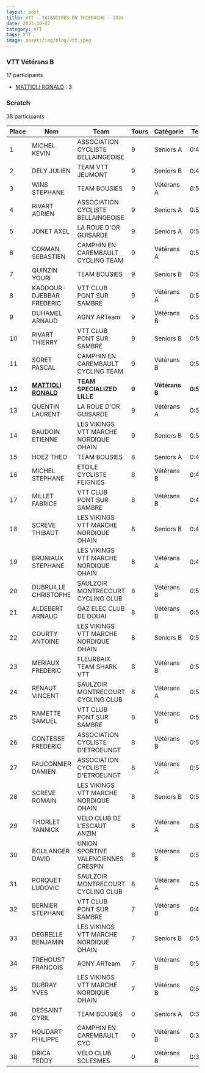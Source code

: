 ```yaml
---
layout: post
title: VTT - TAISNIERES EN THIERACHE - 2024
date: 2023-10-07
category: VTT
tags: VTT
image: assets/img/blog/vtt.jpeg
---
```


### VTT Vétérans B
17 participants
- [MATTIOLI RONALD](https://teamspecializedlille.github.io/works/mattiolironald) : 3

### Scratch
38 participants

| Place | Nom | Team | Tours | Catégorie | Temps |
|---|---|---|---|---|---|
| 1 | MICHEL KEVIN | ASSOCIATION CYCLISTE BELLAINGEOISE | 9 | Seniors A | 0:48:19 | 
| 2 | DELY JULIEN | TEAM VTT JEUMONT | 9 | Seniors B | 0:49:56 | 
| 3 | WINS STEPHANE | TEAM BOUSIES | 9 | Vétérans A | 0:50:52 | 
| 4 | RIVART ADRIEN | ASSOCIATION CYCLISTE BELLAINGEOISE | 9 | Seniors A | 0:51:36 | 
| 5 | JONET AXEL | LA ROUE D'OR GUISARDE | 9 | Seniors A | 0:51:38 | 
| 6 | CORMAN SEBASTIEN | CAMPHIN EN CAREMBAULT CYCLING TEAM | 9 | Vétérans A | 0:52:19 | 
| 7 | QUINZIN YOURI | TEAM BOUSIES | 9 | Seniors B | 0:52:20 | 
| 8 | KADDOUR-DJEBBAR FREDERIC | VTT  CLUB PONT SUR SAMBRE | 9 | Vétérans A | 0:52:40 | 
| 9 | DUHAMEL ARNAUD | AGNY ARTeam | 9 | Vétérans B | 0:52:54 | 
| 10 | RIVART THIERRY | VTT  CLUB PONT SUR SAMBRE | 9 | Seniors B | 0:53:4 | 
| 11 | SORET PASCAL | CAMPHIN EN CAREMBAULT CYCLING TEAM | 9 | Vétérans B | 0:53:43 | 
| **12** | **[MATTIOLI RONALD](https://teamspecializedlille.github.io/works/mattiolironald)** | **TEAM SPECIALIZED LILLE** | **9** | **Vétérans B** | **0:54:12** | 
| 13 | QUENTIN LAURENT | LA ROUE D'OR GUISARDE | 9 | Vétérans A | 0:54:25 | 
| 14 | BAUDOIN ETIENNE | LES VIKINGS VTT MARCHE NORDIQUE OHAIN | 9 | Seniors B | 0:54:28 | 
| 15 | HOEZ THEO | TEAM BOUSIES | 8 | Seniors A | 0:48:29 | 
| 16 | MICHEL STEPHANE | ETOILE CYCLISTE FEIGNIES | 8 | Vétérans B | 0:48:29 | 
| 17 | MILLET FABRICE | VTT  CLUB PONT SUR SAMBRE | 8 | Vétérans B | 0:48:30 | 
| 18 | SCREVE THIBAUT | LES VIKINGS VTT MARCHE NORDIQUE OHAIN | 8 | Seniors B | 0:48:57 | 
| 19 | BRUNIAUX STEPHANE | LES VIKINGS VTT MARCHE NORDIQUE OHAIN | 8 | Vétérans A | 0:49:15 | 
| 20 | DUBRUILLE CHRISTOPHE | SAULZOIR MONTRECOURT CYCLING CLUB | 8 | Vétérans B | 0:50:7 | 
| 21 | ALDEBERT ARNAUD | GAZ ELEC CLUB DE DOUAI | 8 | Vétérans B | 0:50:45 | 
| 22 | COURTY ANTOINE | LES VIKINGS VTT MARCHE NORDIQUE OHAIN | 8 | Seniors B | 0:51:22 | 
| 23 | MERIAUX FREDERIC | FLEURBAIX TEAM SHARK VTT | 8 | Vétérans B | 0:51:30 | 
| 24 | RENAUT VINCENT | SAULZOIR MONTRECOURT CYCLING CLUB | 8 | Vétérans A | 0:51:40 | 
| 25 | RAMETTE SAMUEL | VTT  CLUB PONT SUR SAMBRE | 8 | Vétérans B | 0:52:6 | 
| 26 | CONTESSE FREDERIC | ASSOCIATION CYCLISTE D'ETROEUNGT | 8 | Vétérans B | 0:52:32 | 
| 27 | FAUCONNIER DAMIEN | ASSOCIATION CYCLISTE D'ETROEUNGT | 8 | Vétérans A | 0:52:38 | 
| 28 | SCREVE ROMAIN | LES VIKINGS VTT MARCHE NORDIQUE OHAIN | 8 | Seniors B | 0:53:25 | 
| 29 | THORLET YANNICK | VELO CLUB DE L'ESCAUT ANZIN | 8 | Vétérans A | 0:53:48 | 
| 30 | BOULANGER DAVID | UNION SPORTIVE VALENCIENNES CRESPIN | 8 | Vétérans B | 0:54:0 | 
| 31 | PORQUET LUDOVIC | SAULZOIR MONTRECOURT CYCLING CLUB | 8 | Vétérans A | 0:54:3 | 
| 32 | BERNIER STEPHANE | VTT  CLUB PONT SUR SAMBRE | 7 | Vétérans B | 0:49:12 | 
| 33 | DEGRELLE BENJAMIN | LES VIKINGS VTT MARCHE NORDIQUE OHAIN | 7 | Seniors B | 0:50:42 | 
| 34 | TREHOUST FRANCOIS | AGNY ARTeam | 7 | Vétérans B | 0:51:21 | 
| 35 | DUBRAY YVES | LES VIKINGS VTT MARCHE NORDIQUE OHAIN | 7 | Vétérans B | 0:51:55 | 
| 36 | DESSAINT CYRIL | TEAM BOUSIES | 0 | Seniors A | 0:38:53 | 
| 37 | HOUDART PHILIPPE | CAMPHIN EN CAREMBAULT CYC | 0 | Vétérans B | 0:38:53 | 
| 38 | DRICA TEDDY | VELO CLUB SOLESMES | 0 | Vétérans B | 0:38:53 | 
